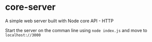 # core-server
A simple web server built with Node core API - HTTP

Start the server on the comman line using `node index.js` and move to `localhost://3000`
